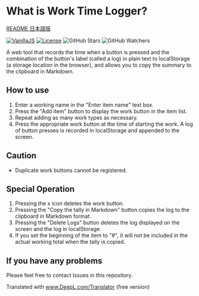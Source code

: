 # What is Work Time Logger?

[README 日本語版](./README_ja.md)

[![VanillaJS](https://img.shields.io/badge/Framework-VanillaJS-blue.svg)](http://vanilla-js.com/)
[![License](https://img.shields.io/github/license/hidao80/WorkTimeLogger)](/LICENSE)
![GitHub Stars](https://img.shields.io/github/stars/hidao80/WorkTimeLogger?style=social)
![GitHub Watchers](https://img.shields.io/github/watchers/hidao80/WorkTimeLogger?style=social)

A web tool that records the time when a button is pressed and the combination of the button's label (called a log) in plain text to localStorage (a storage location in the browser), and allows you to copy the summary to the clipboard in Markdown.

## How to use
1. Enter a working name in the "Enter item name" text box.
2. Press the "Add item" button to display the work button in the item list.
3. Repeat adding as many work types as necessary.
4. Press the appropriate work button at the time of starting the work.
A log of button presses is recorded in localStorage and appended to the screen.

## Caution
- Duplicate work buttons cannot be registered.

## Special Operation
1. Pressing the x icon deletes the work button.
2. Pressing the "Copy the tally in Markdown" button copies the log to the clipboard in Markdown format.
3. Pressing the "Delete Logs" button deletes the log displayed on the screen and the log in localStorage.
4. If you set the beginning of the item to "#", it will not be included in the actual working total when the tally is copied.

## If you have any problems
Please feel free to contact Issues in this repository.

Translated with www.DeepL.com/Translator (free version)
